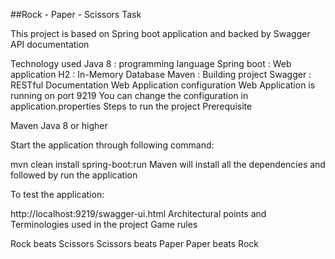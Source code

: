 ##Rock - Paper - Scissors Task

This project is based on Spring boot application and backed by Swagger API documentation

Technology used
Java 8 : programming language
Spring boot : Web application
H2 : In-Memory Database
Maven : Building project
Swagger : RESTful Documentation
Web Application configuration
Web Application is running on port 9219
You can change the configuration in application.properties
Steps to run the project
Prerequisite

Maven
Java 8 or higher

Start the application through following command:

mvn clean install spring-boot:run 
Maven will install all the dependencies and followed by run the application

To test the application:

http://localhost:9219/swagger-ui.html
Architectural points and Terminologies used in the project
Game rules

Rock beats Scissors
Scissors beats Paper
Paper beats Rock
